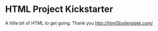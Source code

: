 # HTML Project Kickstarter

A little bit of HTML to get going. Thank you http://html5boilerplate.com/
